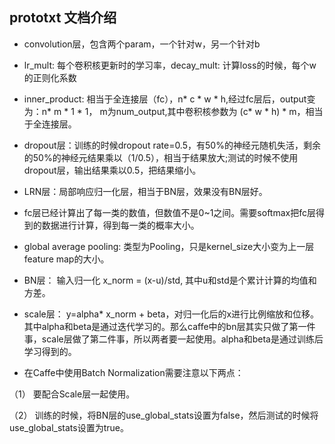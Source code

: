 ## prototxt 文档介绍


- convolution层，包含两个param，一个针对w，另一个针对b

- lr_mult: 每个卷积核更新时的学习率，decay_mult: 计算loss的时候，每个w的正则化系数

- inner_product: 相当于全连接层（fc），n* c * w * h,经过fc层后，output变为：n* m * 1 * 1， m为num_output,其中卷积核参数为 (c* w * h) * m，相当于全连接层。

- dropout层：训练的时候dropout rate=0.5，有50%的神经元随机失活，剩余的50%的神经元结果乘以（1/0.5），相当于结果放大;测试的时候不使用dropout层，输出结果乘以0.5，把结果缩小。

- LRN层：局部响应归一化层，相当于BN层，效果没有BN层好。

- fc层已经计算出了每一类的数值，但数值不是0~1之间。需要softmax把fc层得到的数据进行计算，得到每一类的概率大小。

- global average pooling: 类型为Pooling，只是kernel_size大小变为上一层feature map的大小。

- BN层： 输入归一化 x_norm = (x-u)/std, 其中u和std是个累计计算的均值和方差。

- scale层： y=alpha* x_norm + beta，对归一化后的x进行比例缩放和位移。其中alpha和beta是通过迭代学习的。那么caffe中的bn层其实只做了第一件事，scale层做了第二件事，所以两者要一起使用。alpha和beta是通过训练后学习得到的。

- 在Caffe中使用Batch Normalization需要注意以下两点：

（1） 要配合Scale层一起使用。

（2） 训练的时候，将BN层的use_global_stats设置为false，然后测试的时候将use_global_stats设置为true。
